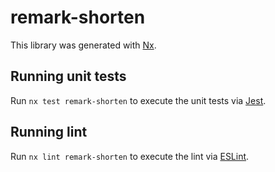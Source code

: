 # remark-shorten

This library was generated with [Nx](https://nx.dev).

## Running unit tests

Run `nx test remark-shorten` to execute the unit tests via [Jest](https://jestjs.io).

## Running lint

Run `nx lint remark-shorten` to execute the lint via [ESLint](https://eslint.org/).
